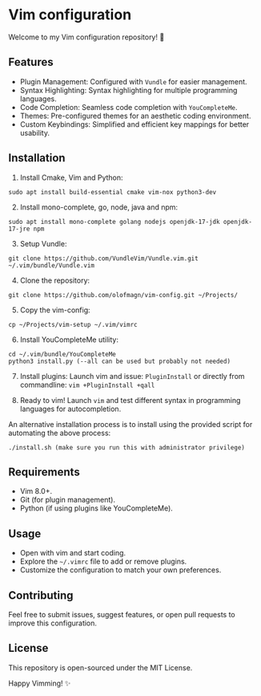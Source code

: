 # Vim configuration
Welcome to my Vim configuration repository! 🎉 
## Features
- Plugin Management: Configured with `Vundle` for easier management.
- Syntax Highlighting: Syntax highlighting for multiple programming languages.
- Code Completion: Seamless code completion with `YouCompleteMe`.
- Themes: Pre-configured themes for an aesthetic coding environment.
- Custom Keybindings: Simplified and efficient key mappings for better usability.

## Installation
1. Install Cmake, Vim and Python:
```
sudo apt install build-essential cmake vim-nox python3-dev
```
2. Install mono-complete, go, node, java and npm:
```
sudo apt install mono-complete golang nodejs openjdk-17-jdk openjdk-17-jre npm 
```
3.  Setup Vundle:
```
git clone https://github.com/VundleVim/Vundle.vim.git ~/.vim/bundle/Vundle.vim
```

4. Clone the repository:
```
git clone https://github.com/olofmagn/vim-config.git ~/Projects/
```

5. Copy the vim-config:
```
cp ~/Projects/vim-setup ~/.vim/vimrc
```

6. Install YouCompleteMe utility:
```
cd ~/.vim/bundle/YouCompleteMe
python3 install.py (--all can be used but probably not needed)
```

7. Install plugins: Launch vim and issue: 
`PluginInstall` or directly from commandline: `vim +PluginInstall +qall`

8. Ready to vim!
Launch `vim` and test different syntax in programming languages for autocompletion.

An alternative installation process is to install using the provided script for automating the above process:
```
./install.sh (make sure you run this with administrator privilege)
```

## Requirements
- Vim 8.0+.
- Git (for plugin management).
- Python (if using plugins like YouCompleteMe).

## Usage
- Open with vim and start coding.
- Explore the `~/.vimrc` file to add or remove plugins.
- Customize the configuration to match your own preferences.

## Contributing
Feel free to submit issues, suggest features, or open pull requests to improve this configuration.

## License
This repository is open-sourced under the MIT License.

Happy Vimming! ✨

